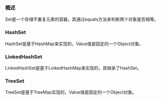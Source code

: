 ### 概述

Set是一个存储不重复元素的容器，其通过equals方法来判断两个对象是否相等。

### HashSet

HashSet是基于HashMap来实现的，Value值是固定的一个Object对象。

### LinkedHashSet

LinkedHashSet是基于LinkedHashMap来实现的，其继承了HashSet。

### TreeSet

TreeSet是基于TreeMap实现的，Value值是固定的一个Object对象。